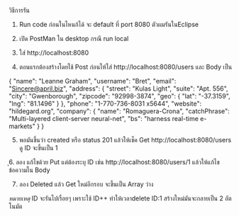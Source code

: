 วิธีการรัน

1. Run code ก่อนในไหนก้ได้ จะ default ที่ port 8080 ตัวผมรันในEclipse

2. เปิด PostMan ใน desktop กรณี run local

3. ใส่ http://localhost:8080

4. ตอนแรกต้องสร้างโดยใช้ Post ก่อนให้ใส่ http://localhost:8080/users และ Body เป็น

{
  "name": "Leanne Graham",
  "username": "Bret",
  "email": "Sincere@april.biz",
  "address": {
    "street": "Kulas Light",
    "suite": "Apt. 556",
    "city": "Gwenborough",
    "zipcode": "92998-3874",
    "geo": {
      "lat": "-37.3159",
      "lng": "81.1496"
    }
  },
  "phone": "1-770-736-8031 x5644",
  "website": "hildegard.org",
  "company": {
    "name": "Romaguera-Crona",
    "catchPhrase": "Multi-layered client-server neural-net",
    "bs": "harness real-time e-markets"
  }
}

5. พอมันขึ้นว่า created หรือ status 201 แล้วให้เช็ค Get  http://localhost:8080/users ดู ID จะขึ้นเป็น 1

ุ6. ลอง แก้ไขด้วย Put แต่ต้องระบุ ID เช่น  http://localhost:8080/users/1 แล้วให้แก้ไขข้อความใน Body

7. ลอง Deleted แล้ว Get ใหม่อีกรอบ จะขึ้นเป็น Array ว่าง

*หมายเหตุ* ID จะรันไปเรื่อยๆ เพราะใช้ ID++ ทำให้เวลาdelete ID:1 สร้างใหม่มันจะกลายเป็น 2 อัตโนมัต 
